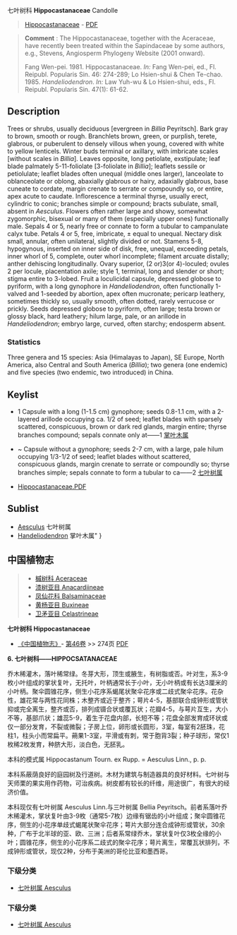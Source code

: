 七叶树科 **Hippocastanaceae** Candolle

> [Hippocastanaceae](http://www.iplant.cn/info/Hippocastanaceae?t=foc) - [PDF](http://www.iplant.cn/foc/pdf/Hippocastanaceae.pdf)


> **Comment** : 
> The Hippocastanaceae, together with the Aceraceae, have recently been treated within the Sapindaceae by some authors, e.g., Stevens, Angiosperm Phylogeny Website (2001 onward).
>
> Fang Wen-pei. 1981. Hippocastanaceae. *In:* Fang Wen-pei, ed., Fl. Reipubl. Popularis Sin. 46: 274-289; Lo Hsien-shui & Chen Te-chao. 1985. *Handeliodendron*. *In:* Law Yuh-wu & Lo Hsien-shui, eds., Fl. Reipubl. Popularis Sin. 47(1): 61-62.

## Description

Trees or shrubs, usually deciduous [evergreen in *Billia* Peyritsch]. Bark gray to brown, smooth or rough. Branchlets brown, green, or purplish, terete, glabrous, or puberulent to densely villous when young, covered with white to yellow lenticels. Winter buds terminal or axillary, with imbricate scales [without scales in *Billia*]. Leaves opposite, long petiolate, exstipulate; leaf blade palmately 5-11-foliolate [3-foliolate in *Billia*]; leaflets sessile or petiolulate; leaflet blades often unequal (middle ones larger), lanceolate to oblanceolate or oblong, abaxially glabrous or hairy, adaxially glabrous, base cuneate to cordate, margin crenate to serrate or compoundly so, or entire, apex acute to caudate. Inflorescence a terminal thyrse, usually erect, cylindric to conic; branches simple or compound; bracts subulate, small, absent in *Aesculus*. Flowers often rather large and showy, somewhat zygomorphic, bisexual or many of them (especially upper ones) functionally male. Sepals 4 or 5, nearly free or connate to form a tubular to campanulate calyx tube. Petals 4 or 5, free, imbricate, ± equal to unequal. Nectary disk small, annular, often unilateral, slightly divided or not. Stamens 5-8, hypogynous, inserted on inner side of disk, free, unequal, exceeding petals, inner whorl of 5, complete, outer whorl incomplete; filament arcuate distally; anther dehiscing longitudinally. Ovary superior, (2 or)3(or 4)-loculed; ovules 2 per locule, placentation axile; style 1, terminal, long and slender or short; stigma entire to 3-lobed. Fruit a loculicidal capsule, depressed globose to pyriform, with a long gynophore in *Handeliodendron*, often functionally 1-valved and 1-seeded by abortion, apex often mucronate; pericarp leathery, sometimes thickly so, usually smooth, often dotted, rarely verrucose or prickly. Seeds depressed globose to pyriform, often large; testa brown or glossy black, hard leathery; hilum large, pale, or an arillode in *Handeliodendron*; embryo large, curved, often starchy; endosperm absent.

### Statistics
Three genera and 15 species: Asia (Himalayas to Japan), SE Europe, North America, also Central and South America (*Billia*); two genera (one endemic) and five species (two endemic, two introduced) in China.


## Keylist

* 1 Capsule with a long (1-1.5 cm) gynophore; seeds 0.8-1.1 cm, with a 2-layered arillode occupying ca. 1/2 of seed; leaflet blades with sparsely scattered, conspicuous, brown or dark red glands, margin entire; thyrse branches compound; sepals connate only at——1  [掌叶木属](http://www.iplant.cn/info/Handeliodendron?t=foc)
* ~ Capsule without a gynophore; seeds 2-7 cm, with a large, pale hilum occupying 1/3-1/2 of seed; leaflet blades without scattered, conspicuous glands, margin crenate to serrate or compoundly so; thyrse branches simple; sepals connate to form a tubular to ca——2  [七叶树属](Aesculus-七叶树属.md)


* [Hippocastanaceae.PDF](http://www.iplant.cn/foc/pdf/Hippocastanaceae.pdf)

## Sublist

* [Aesculus](Aesculus-七叶树属.md) 七叶树属
* [Handeliodendron](http://www.iplant.cn/info/Handeliodendron?t=foc) 掌叶木属"
}

## 中国植物志

> * [槭树科  Aceraceae](Aceraceae-槭树科.md)
> * [漆树亚目  Anacardiineae](http://www.iplant.cn/info/Anacardiineae?t=z)
> * [凤仙花科  Balsaminaceae](Balsaminaceae-凤仙花科.md)
> * [黄杨亚目  Buxineae](http://www.iplant.cn/info/Buxineae?t=z)
> * [卫矛亚目  Celastrineae](http://www.iplant.cn/info/Celastrineae?t=z)


**七叶树科 Hippocastanaceae**

* [《中国植物志》](http://www.iplant.cn/frps)- [第46卷](http://www.iplant.cn/frps/vol/46) >> 274页 [PDF](http://www.iplant.cn/frps/pdf/46/274.pdf)


**6. 七叶树科——HIPPOCSATANACEAE**

乔木稀灌木，落叶稀常绿。冬芽大形，顶生或腋生，有树脂或否。叶对生，系3-9枚小叶组成的掌状复叶，无托叶，叶柄通常长于小叶，无小叶柄或有长达3厘米的小叶柄。聚伞圆锥花序，侧生小花序系蝎尾状聚伞花序或二歧式聚伞花序。花杂性，雄花常与两性花同株；木整齐或近于整齐；萼片4-5，基部联合成钟形或管状抑或完全离生，整齐或否，排列成镊合状或覆瓦状；花瓣4-5，与萼片互生，大小不等，基部爪状；雄蕊5-9，着生于花盘内部，长短不等；花盘全部发育成环状或仅一部分发育，不裂或微裂；子房上位，卵形或长圆形，3室，每室有2胚珠，花柱1，柱头小而常扁平。蒴果1-3室，平滑或有刺，常于胞背3裂；种子球形，常仅1枚稀2枚发育，种脐大形，淡白色，无胚乳。

本科的模式属 Hippocastanum Tourn. ex Rupp. = Aesculus Linn., p. p.

本科系蔽荫良好的庭园树及行道树。木材为建筑与制造器具的良好材料。七叶树与天师栗的果实用作药物，可治疾病。树皮都有较长的纤维，用途很广，有很大的经济价值。

本科现仅有七叶树属 Aesculus Linn.与三叶树属 Bellia Peyritsch。前者系落叶乔木稀灌木，掌状复叶由3-9枚（通常5-7枚）边缘有锯齿的小叶组成；聚伞圆锥花序，侧生的小花序单歧式蝎尾状聚伞花序；萼片大部分连合成钟形或管状，30余种，广布于北半球的亚、欧、三洲；后者系常绿乔木，掌状复叶仅3枚全缘的小叶；圆锥花序，侧生的小花序系二歧式的聚伞花序；萼片离生，常覆瓦状排列，不成钟形或管状，现仅2种，分布于美洲的哥伦比亚和墨西哥。

### 下级分类
* [七叶树属  Aesculus](Aesculus-七叶树属.md)

### 下级分类
* [七叶树属  Aesculus](http://www.iplant.cn/info/sp/Aesculus?t=z)
